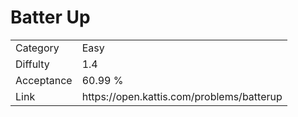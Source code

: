# Batter Up

<table>
    <tr>
        <td>Category</td>
        <td>Easy</td>
    </tr>
    <tr>
        <td>Diffulty</td>
        <td>1.4</td>
    </tr>
    <tr>
        <td>Acceptance</td>
        <td>60.99 %</td>
    </tr>
    <tr>
        <td>Link</td>
        <td>https://open.kattis.com/problems/batterup</td>
    </tr>
</table>